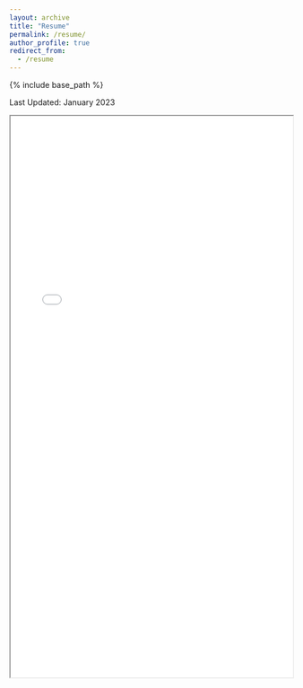 ```yaml
---
layout: archive
title: "Resume"
permalink: /resume/
author_profile: true
redirect_from:
  - /resume
---
```


{% include base_path %}

Last Updated: January 2023

<iframe src="/files/Sitong_Lu_Resume.pdf#toolbar=0 " width="100%" height="1000px"> </iframe>
